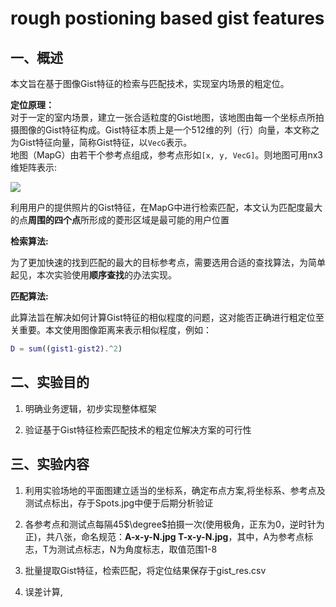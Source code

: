 # rough postioning based gist features

## 一、概述

本文旨在基于图像Gist特征的检索与匹配技术，实现室内场景的粗定位。  
  
**定位原理：**  
对于一定的室内场景，建立一张合适粒度的Gist地图，该地图由每一个坐标点所拍摄图像的Gist特征构成。Gist特征本质上是一个512维的列（行）向量，本文称之为Gist特征向量，简称Gist特征，以`VecG`表示。  
地图（MapG）由若干个参考点组成，参考点形如`[x, y, VecG]`。则地图可用nx3维矩阵表示:  

<!-- $$
MapG=
\left\{
    \begin{matrix}
    \left[
        x_1, y_1,\ VecG_1
    \right]\\ \\
    \left[
        x_2,\ y_2,\ VecG_2
    \right]\\

       \ \ldots,\ \ldots,\ \  \ldots \ \ 
    \\
    \left[
        x_n,\ y_n,\ VecG_n
    \right]
    \end{matrix}
\right\}
$$ -->

<img src="http://chart.googleapis.com/chart?cht=tx&chl= $$MapG=\left\{\begin{matrix}\left[x_1,y_1,VecG_1\right]\\ \\ \left[x_2,y_2,VecG_2\right] \\ \ldots \\ \left[x_n,y_n,VecG_n\right]\end{matrix}\right\}$$" style="border:none;" align="middle"/>  

利用用户的提供照片的Gist特征，在MapG中进行检索匹配，本文认为匹配度最大的点**周围的四个点**所形成的菱形区域是最可能的用户位置

**检索算法:**

为了更加快速的找到匹配的最大的目标参考点，需要选用合适的查找算法，为简单起见，本次实验使用**顺序查找**的办法实现。

**匹配算法:**

此算法旨在解决如何计算Gist特征的相似程度的问题，这对能否正确进行粗定位至关重要。本文使用图像距离来表示相似程度，例如：
```matlab
D = sum((gist1-gist2).^2)
```

## 二、实验目的

1. 明确业务逻辑，初步实现整体框架

2. 验证基于Gist特征检索匹配技术的粗定位解决方案的可行性

## 三、实验内容

1. 利用实验场地的平面图建立适当的坐标系，确定布点方案,将坐标系、参考点及测试点标出，存于Spots.jpg中便于后期分析验证

2. 各参考点和测试点每隔45$\degree$拍摄一次(使用极角，正东为0，逆时针为正)，共八张，命名规范：**A-x-y-N.jpg T-x-y-N.jpg**，其中，A为参考点标志，T为测试点标志，N为角度标志，取值范围1-8

3. 批量提取Gist特征，检索匹配，将定位结果保存于gist_res.csv

4. 误差计算,
